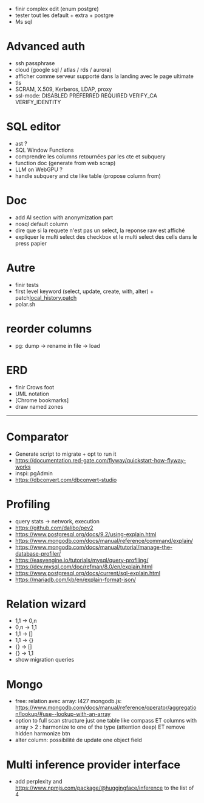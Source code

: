 - finir complex edit (enum postgre)
- tester tout les default + extra + postgre
- Ms sql


# Advanced auth
- ssh passphrase
- cloud (google sql / atlas / rds / aurora)
- afficher comme serveur supporté dans la landing avec le page ultimate
- tls
- SCRAM, X.509, Kerberos, LDAP, proxy
- ssl-mode: DISABLED PREFERRED REQUIRED VERIFY_CA VERIFY_IDENTITY


# SQL editor
- ast ?
- SQL Window Functions
- comprendre les columns retournées par les cte et subquery
- function doc (generate from web scrap)
- LLM on WebGPU ?
- handle subquery and cte like table (propose column from)


# Doc
- add AI section with anonymization part
- nosql default column
- dire que si la requete n'est pas un select, la reponse raw est affiché
- expliquer le multi select des checkbox et le multi select des cells dans le press papier


# Autre
- finir tests
- first level keyword (select, update, create, with, alter) + patch[local_history.patch](local_history.patch)
- polar.sh

# reorder columns
- pg: dump -> rename in file -> load


# ERD
- finir Crows foot
- UML notation
- [Chrome bookmarks]
- draw named zones


----------------------------------------------------------------------


# Comparator
- Generate script to migrate + opt to run it
- https://documentation.red-gate.com/flyway/quickstart-how-flyway-works
- inspi: pgAdmin
- https://dbconvert.com/dbconvert-studio


# Profiling
- query stats -> network, execution
- https://github.com/dalibo/pev2
- https://www.postgresql.org/docs/9.2/using-explain.html
- https://www.mongodb.com/docs/manual/reference/command/explain/
- https://www.mongodb.com/docs/manual/tutorial/manage-the-database-profiler/
- https://easyengine.io/tutorials/mysql/query-profiling/
- https://dev.mysql.com/doc/refman/8.0/en/explain.html
- https://www.postgresql.org/docs/current/sql-explain.html
- https://mariadb.com/kb/en/explain-format-json/


# Relation wizard
- 1,1 -> 0,n
- 0,n -> 1,1
- 1,1 -> []
- 1,1 -> {}
- {} -> []
- {} -> 1,1
- show migration queries


# Mongo
- free: relation avec array: l427 mongodb.js: https://www.mongodb.com/docs/manual/reference/operator/aggregation/lookup/#use--lookup-with-an-array
- option to full scan structure just one table like compass ET columns with array > 2 : harmonize to one of the type (attention deep) ET remove hidden harmonize btn
- alter column: possibilité de update one object field


# Multi inference provider interface
- add perplexity and https://www.npmjs.com/package/@huggingface/inference to the list of 4
